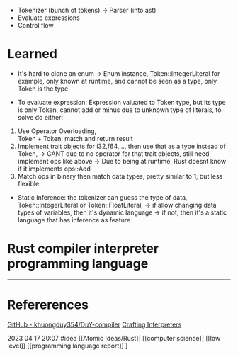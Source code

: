 - Tokenizer (bunch of tokens) -> Parser (into ast)
- Evaluate expressions
- Control flow

# Learned

-   It's hard to clone an enum -> Enum instance, Token::IntegerLiteral for example, only known at runtime, and cannot be seen as a type, only Token is the type
    
-   To evaluate expression: Expression valuated to Token type, but its type is only Token, cannot add or minus due to unknown type of literals, to solve do either:
    
1.  Use Operator Overloading,  
    Token + Token, match and return result
2.  Implement trait objects for i32,f64,..., then use that as a type instead of Token, -> CANT due to no operator for that trait objects, still need implement ops like above -> Due to being at runtime, Rust doesnt know if it implements ops::Add
3.  Match ops in binary then match data types, pretty similar to 1, but less flexible

-   Static Inference: the tokenizer can guess the type of data, Token::IntegerLiteral or Token::FloatLiteral, -> if allow changing data types of variables, then it's dynamic language -> if not, then it's a static language that has inference as feature







# Rust compiler interpreter programming language
--- 
# Refererences 
[GitHub - khuongduy354/DuY-compiler](https://github.com/khuongduy354/DuY-compiler)
[Crafting Interpreters](https://craftinginterpreters.com/)

2023 04 17 20:07
#idea   [[Atomic Ideas/Rust]] [[computer science]] [[low level]] [[programming language report]] ]